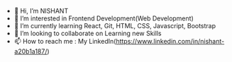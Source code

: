 - 👋 Hi, I’m NISHANT
- 👀 I’m interested in Frontend Development(Web Development)
- 🌱 I’m currently learning React, Git, HTML, CSS, Javascript, Bootstrap 
- 💞️ I’m looking to collaborate on Learning new Skills
- 📫 How to reach me : My LinkedIn(https://www.linkedin.com/in/nishant-a20b1a187/) 

<!---
nishantxet/nishantxet is a ✨ special ✨ repository because its `README.md` (this file) appears on your GitHub profile.
You can click the Preview link to take a look at your changes.
--->
